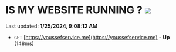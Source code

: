# IS MY WEBSITE RUNNING ? [![](https://img.shields.io/static/v1?label=Sponsor&message=%E2%9D%A4&logo=GitHub&color=%23fe8e86)](https://github.com/sponsors/<username>)

Last updated: **1/25/2024, 9:08:12 AM**

- `GET` [https://youssefservice.me](https://youssefservice.me) - **Up** (148ms)
